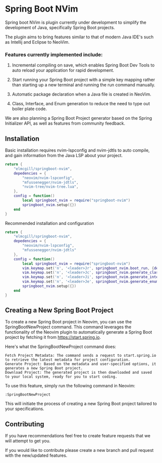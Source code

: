 # Spring Boot NVim

Spring boot NVim is plugin currently under development to simplify the development of Java, specifically Spring Boot projects.

The plugin aims to bring features similar to that of modern Java IDE's such as Intellij and Eclipse to NeoVim.

### Features currently implemented include:

1. Incremental compiling on save, which enables Spring Boot Dev Tools to auto reload your application for rapid development.

2. Start running your Spring Boot project with a simple key mapping rather than starting up a new terminal and running the run command manually.

3. Automatic package declaration when a Java file is created in NeoVim.

4. Class, Interface, and Enum generation to reduce the need to type out boiler plate code.

We are also planning a Spring Boot Project generator based on the Spring Initializer API, as well as features from community feedback.

## Installation

Basic installation requires nvim-lspconfig and nvim-jdtls to auto compile, and gain information from the Java LSP about your project.

```lua
return {
    "elmcgill/springboot-nvim",
    depedencies = {
        "neovim/nvim-lspconfig",
        "mfussenegger/nvim-jdtls",
        "nvim-tree/nvim-tree.lua",
    },
    config = function()
        local springboot_nvim = require("springboot-nvim")
        springboot_nvim.setup({})
    end
}
```

Recommended installation and configuration

```lua
return {
    "elmcgill/springboot-nvim",
    depedencies = {
        "neovim/nvim-lspconfig",
        "mfussenegger/nvim-jdtls"
    },
    config = function()
        local springboot_nvim = require("springboot-nvim")
        vim.keymap.set('n', '<leader>Jr', springboot_nvim.boot_run, {desc = "Spring Boot Run Project"})
        vim.keymap.set('n', '<leader>Jc', springboot_nvim.generate_class, {desc = "Java Create Class"})
        vim.keymap.set('n', '<leader>Ji', springboot_nvim.generate_interface, {desc = "Java Create Interface"})
        vim.keymap.set('n', '<leader>Je', springboot_nvim.generate_enum, {desc = "Java Create Enum"})
        springboot_nvim.setup({})
    end
}
```

## Creating a New Spring Boot Project

To create a new Spring Boot project in Neovim, you can use the SpringBootNewProject command. This command leverages the functionality of the Neovim plugin to automatically generate a Spring Boot project by fetching it from https://start.spring.io.

Here's what the SpringBootNewProject command does:

    Fetch Project Metadata: The command sends a request to start.spring.io to retrieve the latest metadata for project configuration.
    Generate Project: Based on the metadata and user-specified options, it generates a new Spring Boot project.
    Download Project: The generated project is then downloaded and saved to your local system, ready for you to start coding.

To use this feature, simply run the following command in Neovim:

```vim
:SpringBootNewProject
```

This will initiate the process of creating a new Spring Boot project tailored to your specifications.

## Contributing

If you have recommendations feel free to create feature requests that we will attempt to get you.

If you would like to contribute please create a new branch and pull request with the new/updated features.
